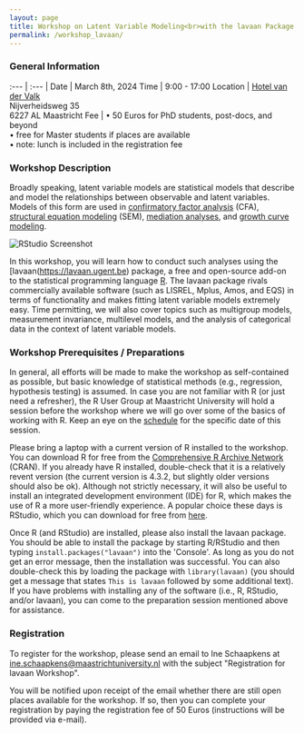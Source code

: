 ```yaml
---
layout: page
title: Workshop on Latent Variable Modeling<br>with the lavaan Package
permalink: /workshop_lavaan/
---
```


### General Information

:--- | :--- |
Date | March 8th, 2024
Time | 9:00 - 17:00
Location | [Hotel van der Valk](https://www.hotelmaastricht.com)<br>Nijverheidsweg 35<br>6227 AL Maastricht
Fee | • 50 Euros for PhD students, post-docs, and beyond<br>• free for Master students if places are available<br>• note: lunch is included in the registration fee

### Workshop Description

Broadly speaking, latent variable models are statistical models that describe and model the relationships between observable and latent variables. Models of this form are used in [confirmatory factor analysis](https://en.wikipedia.org/wiki/Confirmatory_factor_analysis) (CFA), [structural equation modeling](https://en.wikipedia.org/wiki/Structural_equation_modeling) (SEM), [mediation analyses](https://en.wikipedia.org/wiki/Mediation_(statistics)), and [growth curve modeling](https://en.wikipedia.org/wiki/Latent_growth_modeling).

![RStudio Screenshot](/r-user-group/assets/screenshot_lavaan.png)

In this workshop, you will learn how to conduct such analyses using the [lavaan(https://lavaan.ugent.be) package, a free and open-source add-on to the statistical programming language [R](https://en.wikipedia.org/wiki/R_(programming_language)). The lavaan package rivals commercially available software (such as LISREL, Mplus, Amos, and EQS) in terms of functionality and makes fitting latent variable models extremely easy. Time permitting, we will also cover topics such as multigroup models, measurement invariance, multilevel models, and the analysis of categorical data in the context of latent variable models.

### Workshop Prerequisites / Preparations

In general, all efforts will be made to make the workshop as self-contained as possible, but basic knowledge of statistical methods (e.g., regression, hypothesis testing) is assumed. In case you are not familiar with R (or just need a refresher), the R User Group at Maastricht University will hold a session before the workshop where we will go over some of the basics of working with R. Keep an eye on the [schedule](schedule.md) for the specific date of this session.

Please bring a laptop with a current version of R installed to the workshop. You can download R for free from the [Comprehensive R Archive Network](https://cran.r-project.org) (CRAN). If you already have R installed, double-check that it is a relatively revent version (the current version is 4.3.2, but slightly older versions should also be ok). Although not strictly necessary, it will also be useful to install an integrated development environment (IDE) for R, which makes the use of R a more user-friendly experience. A popular choice these days is RStudio, which you can download for free from [here](https://posit.co/download/rstudio-desktop/).

Once R (and RStudio) are installed, please also install the lavaan package. You should be able to install the package by starting R/RStudio and then typing `install.packages("lavaan")` into the 'Console'. As long as you do not get an error message, then the installation was successful. You can also double-check this by loading the package with `library(lavaan)` (you should get a message that states `This is lavaan` followed by some additional text). If you have problems with installing any of the software (i.e., R, RStudio, and/or lavaan), you can come to the preparation session mentioned above for assistance.

### Registration

To register for the workshop, please send an email to Ine Schaapkens at ine.schaapkens@maastrichtuniversity.nl with the subject "Registration for lavaan Workshop".

You will be notified upon receipt of the email whether there are still open places available for the workshop. If so, then you can complete your registration by paying the registration fee of 50 Euros (instructions will be provided via e-mail).
